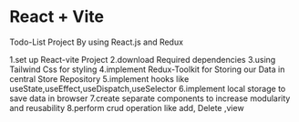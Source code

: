 # React + Vite

Todo-List Project By using React.js and Redux 

1.set up React-vite Project
2.download Required dependencies
3.using Tailwind Css for styling
4.implement Redux-Toolkit for Storing our Data in central Store Repository
5.implement hooks like useState,useEffect,useDispatch,useSelector 
6.implement local storage to save data in browser
7.create separate components to increase modularity and reusability
8.perform crud operation like add, Delete ,view
